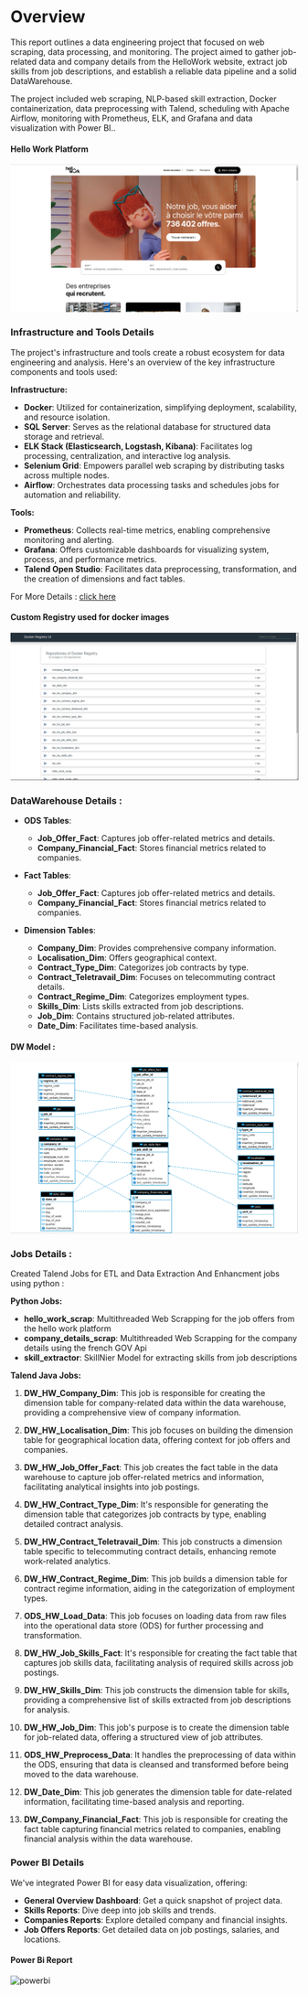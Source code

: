
# Overview
This report outlines a data engineering project that focused on web scraping, data processing, and monitoring. The project aimed to gather job-related data and company details from the HelloWork website, extract job skills from job descriptions, and establish a reliable data pipeline and a solid DataWarehouse.

The project included web scraping, NLP-based skill extraction, Docker containerization, data preprocessing with Talend, scheduling with Apache Airflow, monitoring with Prometheus, ELK, and Grafana and data visualization with Power BI..  


#### Hello Work Platform
![hw](./documents/images/hello_work.png)

### Infrastructure and Tools Details

The project's infrastructure and tools create a robust ecosystem for data engineering and analysis. Here's an overview of the key infrastructure components and tools used:

**Infrastructure:**

- **Docker**: Utilized for containerization, simplifying deployment, scalability, and resource isolation.
- **SQL Server**: Serves as the relational database for structured data storage and retrieval.
- **ELK Stack (Elasticsearch, Logstash, Kibana)**: Facilitates log processing, centralization, and interactive log analysis.
- **Selenium Grid**: Empowers parallel web scraping by distributing tasks across multiple nodes.
- **Airflow**: Orchestrates data processing tasks and schedules jobs for automation and reliability.

**Tools:**

- **Prometheus**: Collects real-time metrics, enabling comprehensive monitoring and alerting.
- **Grafana**: Offers customizable dashboards for visualizing system, process, and performance metrics.
- **Talend Open Studio**: Facilitates data preprocessing, transformation, and the creation of dimensions and fact tables.
  
For More Details : [click here](#Infrastructure/infra.md)

#### Custom Registry used for docker images
![hw](./documents/images/registry.png)

### DataWarehouse Details : 

- **ODS Tables**:
  - **Job_Offer_Fact**: Captures job offer-related metrics and details.
  - **Company_Financial_Fact**: Stores financial metrics related to companies.

- **Fact Tables**:
  - **Job_Offer_Fact**: Captures job offer-related metrics and details.
  - **Company_Financial_Fact**: Stores financial metrics related to companies.

- **Dimension Tables**:
  - **Company_Dim**: Provides comprehensive company information.
  - **Localisation_Dim**: Offers geographical context.
  - **Contract_Type_Dim**: Categorizes job contracts by type.
  - **Contract_Teletravail_Dim**: Focuses on telecommuting contract details.
  - **Contract_Regime_Dim**: Categorizes employment types.
  - **Skills_Dim**: Lists skills extracted from job descriptions.
  - **Job_Dim**: Contains structured job-related attributes.
  - **Date_Dim**: Facilitates time-based analysis.


#### DW Model : 
![hw](./documents/images/conception.png)

### Jobs Details :

Created Talend Jobs for ETL and Data Extraction And Enhancment jobs using python : 

**Python Jobs:**

- **hello_work_scrap**: Multithreaded Web Scrapping for the job offers from the hello work platform
- **company_details_scrap**: Multithreaded Web Scrapping for the company details using the french GOV Api 
- **skill_extractor**: SkillNier Model for extracting skills from job descriptions

**Talend Java Jobs:**

1. **DW_HW_Company_Dim**: This job is responsible for creating the dimension table for company-related data within the data warehouse, providing a comprehensive view of company information.

2. **DW_HW_Localisation_Dim**: This job focuses on building the dimension table for geographical location data, offering context for job offers and companies.

3. **DW_HW_Job_Offer_Fact**: This job creates the fact table in the data warehouse to capture job offer-related metrics and information, facilitating analytical insights into job postings.

4. **DW_HW_Contract_Type_Dim**: It's responsible for generating the dimension table that categorizes job contracts by type, enabling detailed contract analysis.

5. **DW_HW_Contract_Teletravail_Dim**: This job constructs a dimension table specific to telecommuting contract details, enhancing remote work-related analytics.

6. **DW_HW_Contract_Regime_Dim**: This job builds a dimension table for contract regime information, aiding in the categorization of employment types.

7. **ODS_HW_Load_Data**: This job focuses on loading data from raw files into the operational data store (ODS) for further processing and transformation.

8. **DW_HW_Job_Skills_Fact**: It's responsible for creating the fact table that captures job skills data, facilitating analysis of required skills across job postings.

9. **DW_HW_Skills_Dim**: This job constructs the dimension table for skills, providing a comprehensive list of skills extracted from job descriptions for analysis.

10. **DW_HW_Job_Dim**: This job's purpose is to create the dimension table for job-related data, offering a structured view of job attributes.

11. **ODS_HW_Preprocess_Data**: It handles the preprocessing of data within the ODS, ensuring that data is cleansed and transformed before being moved to the data warehouse.

12. **DW_Date_Dim**: This job generates the dimension table for date-related information, facilitating time-based analysis and reporting.

13. **DW_Company_Financial_Fact**: This job is responsible for creating the fact table capturing financial metrics related to companies, enabling financial analysis within the data warehouse.

### Power BI Details

We've integrated Power BI for easy data visualization, offering:

- **General Overview Dashboard**: Get a quick snapshot of project data.
- **Skills Reports**: Dive deep into job skills and trends.
- **Companies Reports**: Explore detailed company and financial insights.
- **Job Offers Reports**: Get detailed data on job postings, salaries, and locations.

#### Power Bi Report
![powerbi](./documents/gifs/pb.gif)

